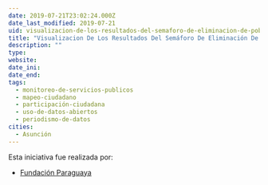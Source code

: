 ```yaml
---
date: 2019-07-21T23:02:24.000Z
date_last_modified: 2019-07-21
uid: visualizacion-de-los-resultados-del-semaforo-de-eliminacion-de-pobreza
title: "Visualizacion De Los Resultados Del Semáforo De Eliminación De Pobreza"
description: ""
type: 
website: 
date_ini: 
date_end: 
tags:
  - monitoreo-de-servicios-publicos
  - mapeo-ciudadano
  - participación-ciudadana
  - uso-de-datos-abiertos
  - periodismo-de-datos
cities: 
  - Asunción
---
```


Esta iniciativa fue realizada por:

- [Fundación Paraguaya](/i/fundacion-paraguaya.html)
